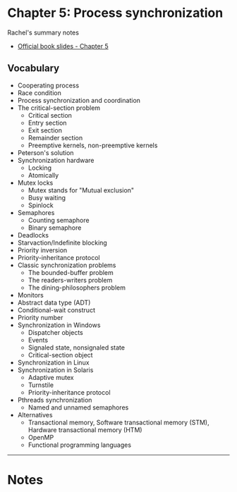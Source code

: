 # Chapter 5: Process synchronization

Rachel's summary notes

* [Official book slides - Chapter 5](http://codex.cs.yale.edu/avi/os-book/OS9/slide-dir/PPT-dir/ch5.ppt)

## Vocabulary

* Cooperating process
* Race condition
* Process synchronization and coordination
* The critical-section problem
	* Critical section
	* Entry section
	* Exit section
	* Remainder section
	* Preemptive kernels, non-preemptive kernels
* Peterson's solution
* Synchronization hardware
	* Locking
	* Atomically
* Mutex locks
	* Mutex stands for "Mutual exclusion"
	* Busy waiting
	* Spinlock
* Semaphores
	* Counting semaphore
	* Binary semaphore
* Deadlocks
* Starvaction/Indefinite blocking
* Priority inversion
* Priority-inheritance protocol
* Classic synchronization problems
	* The bounded-buffer problem
	* The readers-writers problem
	* The dining-philosophers problem
* Monitors
* Abstract data type (ADT)
* Conditional-wait construct
* Priority number
* Synchronization in Windows
	* Dispatcher objects
	* Events
	* Signaled state, nonsignaled state
	* Critical-section object
* Synchronization in Linux
* Synchronization in Solaris
	* Adaptive mutex
	* Turnstile
	* Priority-inheritance protocol
* Pthreads synchronization
	* Named and unnamed semaphores
* Alternatives
	* Transactional memory, Software transactional memory (STM), Hardware transactional memory (HTM)
	* OpenMP
	* Functional programming languages

---

# Notes

